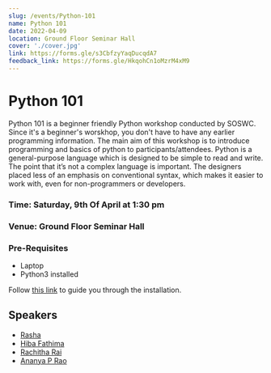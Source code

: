 ```yaml
---
slug: /events/Python-101
name: Python 101
date: 2022-04-09
location: Ground Floor Seminar Hall
cover: './cover.jpg'
link: https://forms.gle/s3CbfzyYaqDucqdA7
feedback_link: https://forms.gle/HkqohCn1oMzrM4xM9
---
```


# Python 101

Python 101 is a beginner friendly Python workshop conducted by SOSWC. Since it's a beginner's worskhop, you don't have to have any earlier programming information. The main aim of this workshop is to introduce programming and basics of python to participants/attendees.
Python is a general-purpose language which is designed to be simple to read and write. The point that it’s not a complex language is important. The designers placed less of an emphasis on conventional syntax, which makes it easier to work with, even for non-programmers or developers.

### Time: Saturday, 9th Of April at 1:30 pm

### Venue: Ground Floor Seminar Hall

### Pre-Requisites

- Laptop
- Python3 installed

Follow <a href="https://phoenixnap.com/kb/how-to-install-python-3-windows">this link</a> to guide you through the installation.

## Speakers

- <a href="https://github.com/rashafathima">Rasha</a>
- <a href="https://github.com/ambx">Hiba Fathima</a>
- <a href="https://github.com/RachithaRai">Rachitha Rai</a>
- <a href="https://github.com/ananyaprao">Ananya P Rao</a>
